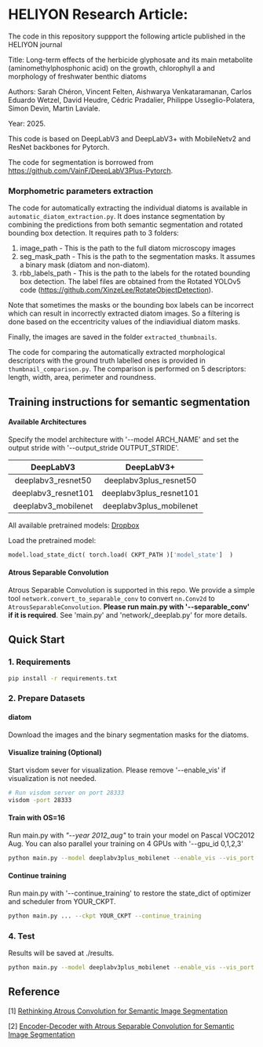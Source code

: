 # HELIYON Research Article: 
The code in this repository suppport the following article published in the HELIYON journal

Title: Long-term effects of the herbicide glyphosate and its main metabolite (aminomethylphosphonic acid) on the growth, chlorophyll a and morphology of freshwater benthic diatoms 

Authors: Sarah Chéron, Vincent Felten, Aishwarya Venkataramanan, Carlos Eduardo Wetzel, David Heudre, Cédric Pradalier, Philippe Usseglio-Polatera, Simon Devin, Martin Laviale.

Year: 2025.


This code is based on DeepLabV3 and DeepLabV3+ with MobileNetv2 and ResNet backbones for Pytorch.

The code for segmentation is borrowed from https://github.com/VainF/DeepLabV3Plus-Pytorch. 



### Morphometric parameters extraction
The code for automatically extracting the individual diatoms is available in `automatic_diatom_extraction.py`. It does instance segmentation by combining the predictions from both semantic segmentation and rotated bounding box detection. It requires path to 3 folders: 
1. image_path - This is the path to the full diatom microscopy images
2. seg_mask_path - This is the path to the segmentation masks. It assumes a binary mask (diatom and non-diatom).
3. rbb_labels_path - This is the path to the labels for the rotated bounding box detection. The label files are obtained from the Rotated YOLOv5 code (https://github.com/XinzeLee/RotateObjectDetection).

Note that sometimes the masks or the bounding box labels can be incorrect which can result in incorrectly extracted diatom images. So a filtering is done based on the eccentricity values of the indiavidiual diatom masks. 

Finally, the images are saved in the folder `extracted_thumbnails`.

The code for comparing the automatically extracted morphological descriptors with the ground truth labelled ones is provided in `thumbnail_comparison.py`. The comparison is performed on 5 descriptors: length, width, area, perimeter and roundness.


## Training instructions for semantic segmentation

#### Available Architectures
Specify the model architecture with '--model ARCH_NAME' and set the output stride with '--output_stride OUTPUT_STRIDE'.

| DeepLabV3    |  DeepLabV3+        |
| :---: | :---:     |
|deeplabv3_resnet50|deeplabv3plus_resnet50|
|deeplabv3_resnet101|deeplabv3plus_resnet101|
|deeplabv3_mobilenet|deeplabv3plus_mobilenet |

All available pretrained models: [Dropbox](https://www.dropbox.com/sh/w3z9z8lqpi8b2w7/AAB0vkl4F5vy6HdIhmRCTKHSa?dl=0)

Load the pretrained model:
```python
model.load_state_dict( torch.load( CKPT_PATH )['model_state']  )
```

#### Atrous Separable Convolution
Atrous Separable Convolution is supported in this repo. We provide a simple tool ``network.convert_to_separable_conv`` to convert ``nn.Conv2d`` to ``AtrousSeparableConvolution``. **Please run main.py with '--separable_conv' if it is required**. See 'main.py' and 'network/_deeplab.py' for more details. 



## Quick Start

### 1. Requirements

```bash
pip install -r requirements.txt
```

### 2. Prepare Datasets

#### diatom

Download the images and the binary segmentation masks for the diatoms.

#### Visualize training (Optional)

Start visdom sever for visualization. Please remove '--enable_vis' if visualization is not needed. 

```bash
# Run visdom server on port 28333
visdom -port 28333
```

#### Train with OS=16

Run main.py with *"--year 2012_aug"* to train your model on Pascal VOC2012 Aug. You can also parallel your training on 4 GPUs with '--gpu_id 0,1,2,3'

```bash
python main.py --model deeplabv3plus_mobilenet --enable_vis --vis_port 28333 --gpu_id 0 --year 2012_aug --crop_val --lr 0.01 --crop_size 513 --batch_size 16 --output_stride 16
```

#### Continue training

Run main.py with '--continue_training' to restore the state_dict of optimizer and scheduler from YOUR_CKPT.

```bash
python main.py ... --ckpt YOUR_CKPT --continue_training
```

### 4. Test

Results will be saved at ./results.

```bash
python main.py --model deeplabv3plus_mobilenet --enable_vis --vis_port 28333 --gpu_id 0 --year 2012_aug --crop_val --lr 0.01 --crop_size 513 --batch_size 16 --output_stride 16 --ckpt checkpoints/best_deeplabv3plus_mobilenet_voc_os16.pth --test_only --save_val_results
```

## Reference

[1] [Rethinking Atrous Convolution for Semantic Image Segmentation](https://arxiv.org/abs/1706.05587)

[2] [Encoder-Decoder with Atrous Separable Convolution for Semantic Image Segmentation](https://arxiv.org/abs/1802.02611)
